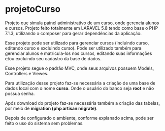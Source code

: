 # projetoCurso
Projeto que simula painel administrativo de um curso, onde gerencia alunos e cursos. Projeto feito totalmente em LARAVEL 5.8 tendo como base o PHP 7.1.3, utilizando o composer para gerar dependências da aplicação.

Esse projeto pode ser utilizado para gerenciar cursos (incluindo curso, editando curso e excluindo curso). Pode ser utilizado também para gerenciar alunos e matricula-los nos cursos, editando suas informações e/ou excluindo seu cadastro da base de dados.

Esse projeto segue o padrão MVC, onde seus arquivos possuem Models, Controllers e Viewes.

Para utilização desse projeto faz-se necessária a criação de uma base de dados local com o nome <b>curso</b>. Onde o usuário do banco seja <b>root</b> e não possua senha.

Após download do projeto faz-se necessária também a criação das tabelas, por meio de <b>migration (php artisan migrate)</b>.

Depois de configurado o ambiente, conforme explanado acima, pode ser feito o uso do sistema sem problemas.

